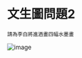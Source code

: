 # 文生圖問題2 
```
請為李白將進酒畫四幅水墨畫
```
![image](https://github.com/user-attachments/assets/650b1041-0d1f-4156-9d6b-01a39d14c704)
